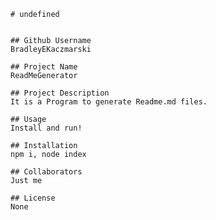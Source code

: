 
    # undefined
    

    ## Github Username
    BradleyEKaczmarski
    
    ## Project Name
    ReadMeGenerator

    ## Project Description
    It is a Program to generate Readme.md files.

    ## Usage
    Install and run!

    ## Installation
    npm i, node index

    ## Collaborators
    Just me

    ## License
    None
